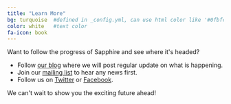 ```yaml
---
title: "Learn More"
bg: turquoise  #defined in _config.yml, can use html color like '#0fbfcf'
color: white   #text color
fa-icon: book
---
```


Want to follow the progress of Sapphire and see where it's headed?

  * Follow <a class="ul" href="/FIXME" target="_blank">our blog</a> where we will post regular update on what is happening.
  * Join our <a class="ul" href="/FIXME" target="_blank">mailing list</a> to hear any news first.
  * Follow us on <a class="ul" href="https://twitter.com/SapphirePowered">Twitter</a> or <a class="ul" href="https://facebook.com/SapphirePowered">Facebook</a>.

We can't wait to show you the exciting future ahead!
